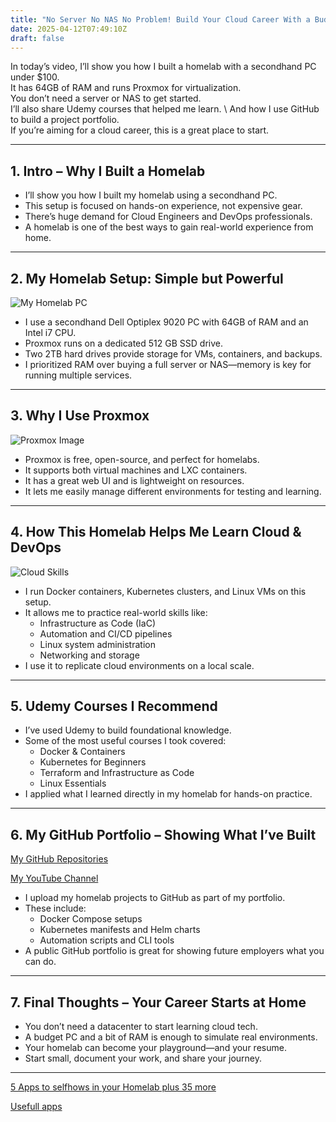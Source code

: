 ```yaml
---
title: "No Server No NAS No Problem! Build Your Cloud Career With a Budget Homelab running Proxmox"
date: 2025-04-12T07:49:10Z
draft: false
---
```


In today’s video, I’ll show you how I built a homelab with a secondhand PC under $100. \
It has 64GB of RAM and runs Proxmox for virtualization. \
You don’t need a server or NAS to get started. \
I’ll also share Udemy courses that helped me learn. \ 
And how I use GitHub to build a project portfolio. \
If you’re aiming for a cloud career, this is a great place to start.

---

## 1. Intro – Why I Built a Homelab

- I’ll show you how I built my homelab using a secondhand PC.
- This setup is focused on hands-on experience, not expensive gear.
- There’s huge demand for Cloud Engineers and DevOps professionals.
- A homelab is one of the best ways to gain real-world experience from home.

---

## 2. My Homelab Setup: Simple but Powerful
![My Homelab PC](http://rino.kozow.com/devops/images/Dell-OptiPlex-9020.png)

- I use a secondhand Dell Optiplex 9020 PC with 64GB of RAM and an Intel i7 CPU.
- Proxmox runs on a dedicated 512 GB SSD drive.
- Two 2TB hard drives provide storage for VMs, containers, and backups.
- I prioritized RAM over buying a full server or NAS—memory is key for running multiple services.

---

## 3. Why I Use Proxmox
![Proxmox Image](http://rino.kozow.com/devops/images/proxmox.png)

- Proxmox is free, open-source, and perfect for homelabs.
- It supports both virtual machines and LXC containers.
- It has a great web UI and is lightweight on resources.
- It lets me easily manage different environments for testing and learning.

---

## 4. How This Homelab Helps Me Learn Cloud & DevOps
![Cloud Skills](http://rino.kozow.com/devops/images/Cloudskills.jpg)

- I run Docker containers, Kubernetes clusters, and Linux VMs on this setup.
- It allows me to practice real-world skills like:
  - Infrastructure as Code (IaC)
  - Automation and CI/CD pipelines
  - Linux system administration
  - Networking and storage
- I use it to replicate cloud environments on a local scale.

---

## 5. Udemy Courses I Recommend

- I’ve used Udemy to build foundational knowledge.
- Some of the most useful courses I took covered:
  - Docker & Containers
  - Kubernetes for Beginners
  - Terraform and Infrastructure as Code
  - Linux Essentials
- I applied what I learned directly in my homelab for hands-on practice.

---

## 6. My GitHub Portfolio – Showing What I’ve Built
[My GitHub Repositories](https://github.com/nic0michael?tab=repositories)

[My YouTube Channel](https://www.youtube.com/@dvp7388)

- I upload my homelab projects to GitHub as part of my portfolio.
- These include:
  - Docker Compose setups
  - Kubernetes manifests and Helm charts
  - Automation scripts and CLI tools
- A public GitHub portfolio is great for showing future employers what you can do.

---

## 7. Final Thoughts – Your Career Starts at Home

- You don’t need a datacenter to start learning cloud tech.
- A budget PC and a bit of RAM is enough to simulate real environments.
- Your homelab can become your playground—and your resume.
- Start small, document your work, and share your journey.

---
[5 Apps to selfhows in your Homelab plus 35 more](https://youtu.be/YxOitaz3XFM)

[Usefull apps](https://github.com/awesome-selfhosted/awesome-selfhosted#note-taking--editors)
